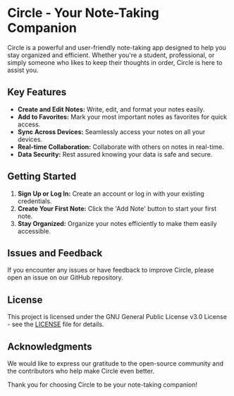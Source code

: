# Circle - Your Note-Taking Companion

Circle is a powerful and user-friendly note-taking app designed to help you stay organized and efficient. Whether you're a student, professional, or simply someone who likes to keep their thoughts in order, Circle is here to assist you.

## Key Features

- **Create and Edit Notes:** Write, edit, and format your notes easily.
- **Add to Favorites:** Mark your most important notes as favorites for quick access.
- **Sync Across Devices:** Seamlessly access your notes on all your devices.
- **Real-time Collaboration:** Collaborate with others on notes in real-time.
- **Data Security:** Rest assured knowing your data is safe and secure.

## Getting Started

1. **Sign Up or Log In:** Create an account or log in with your existing credentials.
2. **Create Your First Note:** Click the 'Add Note' button to start your first note.
3. **Stay Organized:** Organize your notes efficiently to make them easily accessible.

## Issues and Feedback

If you encounter any issues or have feedback to improve Circle, please open an issue on our GitHub repository.

## License

This project is licensed under the GNU General Public License v3.0 License - see the [LICENSE](LICENSE) file for details.

## Acknowledgments

We would like to express our gratitude to the open-source community and the contributors who help make Circle even better.

Thank you for choosing Circle to be your note-taking companion!

